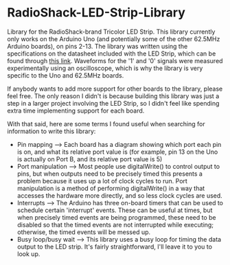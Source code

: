 # RadioShack-LED-Strip-Library
Library for the RadioShack-brand Tricolor LED Strip. This library currently only works on the Arduino Uno (and potentially some of the other 62.5MHz Arduino boards), on pins 2-13.
The library was written using the specifications on the datasheet included with the LED Strip, which can be found through [this link](https://datasheet.octopart.com/2760339-RadioShack-datasheet-21172737.pdf). Waveforms for the '1' and '0' signals were measured experimentally using an oscilloscope, which is why the library is very specific to the Uno and 62.5MHz boards.

If anybody wants to add more support for other boards to the library, please feel free. The only reason I didn't is because building this library was just a step in a larger project involving the LED Strip, so I didn't feel like spending extra time implementing support for each board.

With that said, here are some terms I found useful when searching for information to write this library:
- Pin mapping --> Each board has a diagram showing which port each pin is on, and what its relative port value is (for example, pin 13 on the Uno is actually on Port B, and its relative port value is 5)
- Port manipulation --> Most people use digitalWrite() to control output to pins, but when outputs need to be precisely timed this presents a problem because it uses up a lot of clock cycles to run. Port manipulation is a method of performing digitalWrite() in a way that accesses the hardware more directly, and so less clock cycles are used.
- Interrupts --> The Arduino has three on-board timers that can be used to schedule certain 'interrupt' events. These can be useful at times, but when precisely timed events are being programmed, these need to be disabled so that the timed events are not interrupted while executing; otherwise, the timed events will be messed up.
- Busy loop/busy wait --> This library uses a busy loop for timing the data output to the LED strip. It's fairly straightforward, I'll leave it to you to look up.

